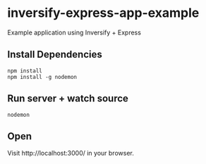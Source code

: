 # inversify-express-app-example
Example application using Inversify + Express

## Install Dependencies

```
npm install
npm install -g nodemon
```

## Run server + watch source

```
nodemon
```

## Open

Visit http://localhost:3000/ in your browser.
